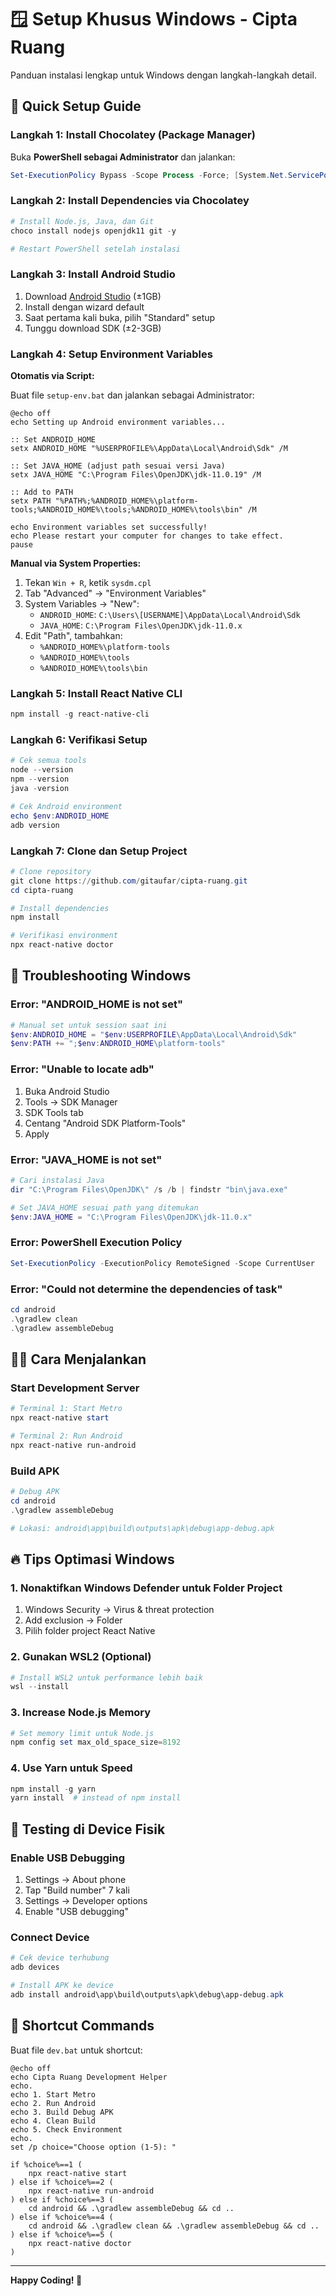 # 🪟 Setup Khusus Windows - Cipta Ruang

Panduan instalasi lengkap untuk Windows dengan langkah-langkah detail.

## 🎯 Quick Setup Guide

### Langkah 1: Install Chocolatey (Package Manager)

Buka **PowerShell sebagai Administrator** dan jalankan:

```powershell
Set-ExecutionPolicy Bypass -Scope Process -Force; [System.Net.ServicePointManager]::SecurityProtocol = [System.Net.ServicePointManager]::SecurityProtocol -bor 3072; iex ((New-Object System.Net.WebClient).DownloadString('https://community.chocolatey.org/install.ps1'))
```

### Langkah 2: Install Dependencies via Chocolatey

```powershell
# Install Node.js, Java, dan Git
choco install nodejs openjdk11 git -y

# Restart PowerShell setelah instalasi
```

### Langkah 3: Install Android Studio

1. Download [Android Studio](https://developer.android.com/studio) (±1GB)
2. Install dengan wizard default
3. Saat pertama kali buka, pilih "Standard" setup
4. Tunggu download SDK (±2-3GB)

### Langkah 4: Setup Environment Variables

**Otomatis via Script:**

Buat file `setup-env.bat` dan jalankan sebagai Administrator:

```batch
@echo off
echo Setting up Android environment variables...

:: Set ANDROID_HOME
setx ANDROID_HOME "%USERPROFILE%\AppData\Local\Android\Sdk" /M

:: Set JAVA_HOME (adjust path sesuai versi Java)
setx JAVA_HOME "C:\Program Files\OpenJDK\jdk-11.0.19" /M

:: Add to PATH
setx PATH "%PATH%;%ANDROID_HOME%\platform-tools;%ANDROID_HOME%\tools;%ANDROID_HOME%\tools\bin" /M

echo Environment variables set successfully!
echo Please restart your computer for changes to take effect.
pause
```

**Manual via System Properties:**

1. Tekan `Win + R`, ketik `sysdm.cpl`
2. Tab "Advanced" → "Environment Variables"
3. System Variables → "New":
   - `ANDROID_HOME`: `C:\Users\[USERNAME]\AppData\Local\Android\Sdk`
   - `JAVA_HOME`: `C:\Program Files\OpenJDK\jdk-11.0.x`
4. Edit "Path", tambahkan:
   - `%ANDROID_HOME%\platform-tools`
   - `%ANDROID_HOME%\tools`
   - `%ANDROID_HOME%\tools\bin`

### Langkah 5: Install React Native CLI

```powershell
npm install -g react-native-cli
```

### Langkah 6: Verifikasi Setup

```powershell
# Cek semua tools
node --version
npm --version
java -version

# Cek Android environment
echo $env:ANDROID_HOME
adb version
```

### Langkah 7: Clone dan Setup Project

```powershell
# Clone repository
git clone https://github.com/gitaufar/cipta-ruang.git
cd cipta-ruang

# Install dependencies
npm install

# Verifikasi environment
npx react-native doctor
```

## 🔧 Troubleshooting Windows

### Error: "ANDROID_HOME is not set"

```powershell
# Manual set untuk session saat ini
$env:ANDROID_HOME = "$env:USERPROFILE\AppData\Local\Android\Sdk"
$env:PATH += ";$env:ANDROID_HOME\platform-tools"
```

### Error: "Unable to locate adb"

1. Buka Android Studio
2. Tools → SDK Manager
3. SDK Tools tab
4. Centang "Android SDK Platform-Tools"
5. Apply

### Error: "JAVA_HOME is not set"

```powershell
# Cari instalasi Java
dir "C:\Program Files\OpenJDK\" /s /b | findstr "bin\java.exe"

# Set JAVA_HOME sesuai path yang ditemukan
$env:JAVA_HOME = "C:\Program Files\OpenJDK\jdk-11.0.x"
```

### Error: PowerShell Execution Policy

```powershell
Set-ExecutionPolicy -ExecutionPolicy RemoteSigned -Scope CurrentUser
```

### Error: "Could not determine the dependencies of task"

```powershell
cd android
.\gradlew clean
.\gradlew assembleDebug
```

## 🏃‍♂️ Cara Menjalankan

### Start Development Server

```powershell
# Terminal 1: Start Metro
npx react-native start

# Terminal 2: Run Android
npx react-native run-android
```

### Build APK

```powershell
# Debug APK
cd android
.\gradlew assembleDebug

# Lokasi: android\app\build\outputs\apk\debug\app-debug.apk
```

## 🔥 Tips Optimasi Windows

### 1. Nonaktifkan Windows Defender untuk Folder Project

1. Windows Security → Virus & threat protection
2. Add exclusion → Folder
3. Pilih folder project React Native

### 2. Gunakan WSL2 (Optional)

```powershell
# Install WSL2 untuk performance lebih baik
wsl --install
```

### 3. Increase Node.js Memory

```powershell
# Set memory limit untuk Node.js
npm config set max_old_space_size=8192
```

### 4. Use Yarn untuk Speed

```powershell
npm install -g yarn
yarn install  # instead of npm install
```

## 📱 Testing di Device Fisik

### Enable USB Debugging

1. Settings → About phone
2. Tap "Build number" 7 kali
3. Settings → Developer options
4. Enable "USB debugging"

### Connect Device

```powershell
# Cek device terhubung
adb devices

# Install APK ke device
adb install android\app\build\outputs\apk\debug\app-debug.apk
```

## 🎯 Shortcut Commands

Buat file `dev.bat` untuk shortcut:

```batch
@echo off
echo Cipta Ruang Development Helper
echo.
echo 1. Start Metro
echo 2. Run Android
echo 3. Build Debug APK
echo 4. Clean Build
echo 5. Check Environment
echo.
set /p choice="Choose option (1-5): "

if %choice%==1 (
    npx react-native start
) else if %choice%==2 (
    npx react-native run-android
) else if %choice%==3 (
    cd android && .\gradlew assembleDebug && cd ..
) else if %choice%==4 (
    cd android && .\gradlew clean && .\gradlew assembleDebug && cd ..
) else if %choice%==5 (
    npx react-native doctor
)
```

---

**Happy Coding! 🚀**